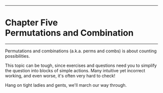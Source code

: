 

-----

# Chapter Five<br />Permutations and Combination

-----

Permutations and combinations (a.k.a. perms and combs) is about counting possibilities.

This topic can be tough, since exercises and questions need you to simplify the question into blocks of simple actions. Many intuitive yet incorrect working, and even worse, it's often very hard to check!

Hang on tight ladies and gents, we'll march our way through.
